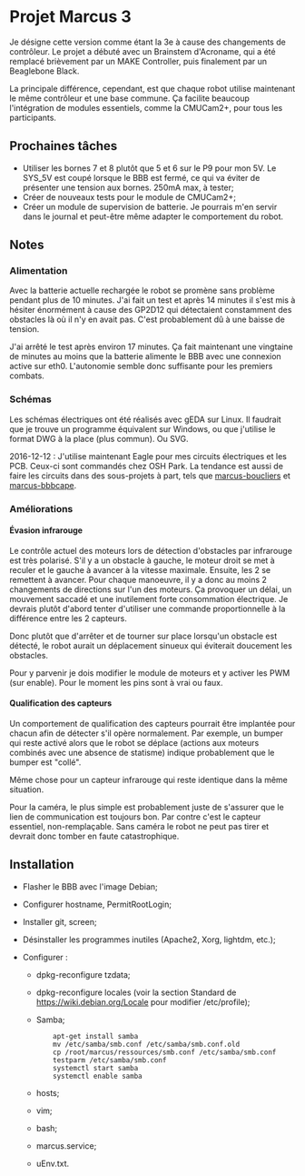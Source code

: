 # Projet Marcus 3

Je désigne cette version comme étant la 3e à cause des changements de contrôleur. Le projet a débuté avec un Brainstem d'Acroname, qui a été remplacé brièvement par un MAKE Controller, puis finalement par un Beaglebone Black.

La principale différence, cependant, est que chaque robot utilise maintenant le même contrôleur et une base commune. Ça facilite beaucoup l'intégration de modules essentiels, comme la CMUCam2+, pour tous les participants.

## Prochaines tâches

- Utiliser les bornes 7 et 8 plutôt que 5 et 6 sur le P9 pour mon 5V. Le SYS_5V est coupé lorsque le BBB est fermé, ce qui va éviter de présenter une tension aux bornes. 250mA max, à tester;
- Créer de nouveaux tests pour le module de CMUCam2+;
- Créer un module de supervision de batterie. Je pourrais m'en servir dans le journal et peut-être même adapter le comportement du robot.

## Notes

### Alimentation

Avec la batterie actuelle rechargée le robot se promène sans problème pendant plus de 10 minutes. J'ai fait un test et après 14 minutes il s'est mis à hésiter énormément à cause des GP2D12 qui détectaient constamment des obstacles là où il n'y en avait pas. C'est probablement dû à une baisse de tension.

J'ai arrêté le test après environ 17 minutes. Ça fait maintenant une vingtaine de minutes au moins que la batterie alimente le BBB avec une connexion active sur eth0. L'autonomie semble donc suffisante pour les premiers combats.

### Schémas

Les schémas électriques ont été réalisés avec gEDA sur Linux. Il faudrait que je trouve un programme équivalent sur Windows, ou que j'utilise le format DWG à la place (plus commun). Ou SVG.

2016-12-12 : J'utilise maintenant Eagle pour mes circuits électriques et les PCB. Ceux-ci sont commandés chez OSH Park. La tendance est aussi de faire les circuits dans des sous-projets à part, tels que [marcus-boucliers](https://github.com/miek770/marcus-boucliers) et [marcus-bbbcape](https://github.com/miek770/marcus-bbbcape).

### Améliorations

#### Évasion infrarouge

Le contrôle actuel des moteurs lors de détection d'obstacles par infrarouge est très polarisé. S'il y a un obstacle à gauche, le moteur droit se met à reculer et le gauche à avancer à la vitesse maximale. Ensuite, les 2 se remettent à avancer. Pour chaque manoeuvre, il y a donc au moins 2 changements de directions sur l'un des moteurs. Ça provoquer un délai, un mouvement saccadé et une inutilement forte consommation électrique. Je devrais plutôt d'abord tenter d'utiliser une commande proportionnelle à la différence entre les 2 capteurs.

Donc plutôt que d'arrêter et de tourner sur place lorsqu'un obstacle est détecté, le robot aurait un déplacement sinueux qui éviterait doucement les obstacles.

Pour y parvenir je dois modifier le module de moteurs et y activer les PWM (sur enable). Pour le moment les pins sont à vrai ou faux.

#### Qualification des capteurs

Un comportement de qualification des capteurs pourrait être implantée pour chacun afin de détecter s'il opère normalement. Par exemple, un bumper qui reste activé alors que le robot se déplace (actions aux moteurs combinés avec une absence de statisme) indique probablement que le bumper est "collé".

Même chose pour un capteur infrarouge qui reste identique dans la même situation.

Pour la caméra, le plus simple est probablement juste de s'assurer que le lien de communication est toujours bon. Par contre c'est le capteur essentiel, non-remplaçable. Sans caméra le robot ne peut pas tirer et devrait donc tomber en faute catastrophique.

## Installation

- Flasher le BBB avec l'image Debian;
- Configurer hostname, PermitRootLogin;
- Installer git, screen;
- Désinstaller les programmes inutiles (Apache2, Xorg, lightdm, etc.);
- Configurer :

  - dpkg-reconfigure tzdata;
  - dpkg-reconfigure locales (voir la section Standard de https://wiki.debian.org/Locale pour modifier /etc/profile);
  - Samba;

            apt-get install samba
            mv /etc/samba/smb.conf /etc/samba/smb.conf.old
            cp /root/marcus/ressources/smb.conf /etc/samba/smb.conf
            testparm /etc/samba/smb.conf
            systemctl start samba
            systemctl enable samba

  - hosts;
  - vim;
  - bash;
  - marcus.service;
  - uEnv.txt.

